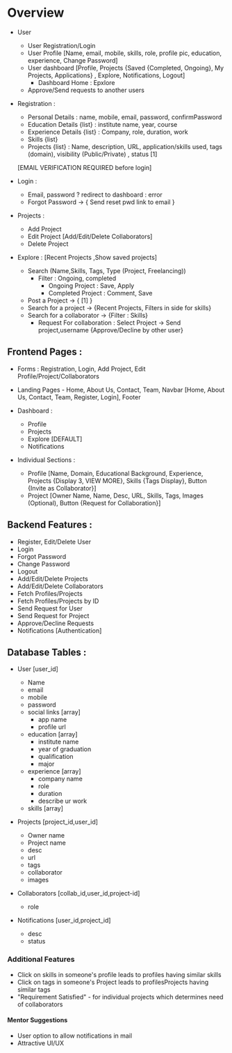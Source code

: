 # Overview

* User
    * User Registration/Login
    * User Profile [Name, email, mobile, skills, role, profile pic, education, experience, Change Password]
    * User dashboard [Profile, Projects {Saved {Completed, Ongoing}, My Projects, Applications} , Explore, Notifications, Logout]
        * Dashboard Home : Epxlore
    * Approve/Send requests to another users

* Registration :
    * Personal Details : name, mobile, email, password, confirmPassword
    * Education Details {list} : institute name, year, course
    * Experience Details {list} : Company, role, duration, work
    * Skills {list}
    * Projects {list} : Name, description, URL, application/skills used, tags (domain), visibility (Public/Private) , status                    [1]
    
    [EMAIL VERIFICATION REQUIRED before login]

* Login :
    * Email, password ? redirect to dashboard : error
    * Forgot Password -> { Send reset pwd link to email }

* Projects : 
    * Add Project
    * Edit Project [Add/Edit/Delete Collaborators]
    * Delete Project

* Explore : [Recent Projects ,Show saved projects]
    * Search (Name,Skills, Tags, Type (Project, Freelancing))
        * Filter : Ongoing, completed
            * Ongoing Project : Save, Apply
            * Completed Project : Comment, Save
    * Post a Project -> { [1] }
    * Search for a project -> {Recent Projects, Filters in side for skills}
    * Search for a collaborator -> {Filter : Skills}
        * Request For collaboration : Select Project -> Send project,username {Approve/Decline by other user}

## Frontend Pages :
* Forms : Registration, Login, Add Project, Edit Profile/Project/Collaborators
* Landing Pages - Home, About Us, Contact, Team, Navbar [Home, About Us, Contact, Team, Register, Login], Footer
* Dashboard : 
    * Profile
    * Projects
    * Explore [DEFAULT]
    * Notifications

* Individual Sections : 
    * Profile [Name, Domain, Educational Background, Experience, Projects {Display 3, VIEW MORE}, Skills {Tags Display}, Button {Invite as Collaborator}]
    * Project [Owner Name, Name, Desc, URL, Skills, Tags, Images (Optional), Button {Request for Collaboration}]

## Backend Features :
* Register, Edit/Delete User
* Login
* Forgot Password
* Change Password
* Logout
* Add/Edit/Delete Projects
* Add/Edit/Delete Collaborators
* Fetch Profiles/Projects
* Fetch Profiles/Projects by ID
* Send Request for User
* Send Request for Project
* Approve/Decline Requests
* Notifications
[Authentication]

## Database Tables :
* User [user_id]
    * Name
    * email
    * mobile
    * password
    * social links [array]
        * app name
        * profile url
    * education [array]
        * institute name
        * year of graduation
        * qualification
        * major
    * experience [array]
        * company name
        * role
        * duration
        * describe ur work
    * skills [array]

* Projects [project_id,user_id]
    * Owner name
    * Project name
    * desc
    * url
    * tags
    * collaborator
    * images

* Collaborators [collab_id,user_id,project-id]
    * role

* Notifications [user_id,project_id]
    * desc
    * status


### Additional Features
* Click on skills in someone's profile leads to profiles having similar skills
* Click on tags in someone's Project leads to profilesProjects having similar tags
* "Requirement Satisfied" - for individual projects which determines need of collaborators


#### Mentor Suggestions
* User option to allow notifications in mail
* Attractive UI/UX